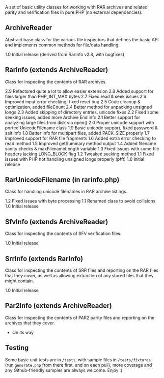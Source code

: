 A set of basic utility classes for working with RAR archives and related parity
and verification files in pure PHP (no external dependencies):

ArchiveReader
-------------------------------
Abstract base class for the various file inspectors that defines the basic API
and implements common methods for file/data handling.

1.0 Initial release (derived from RarInfo v2.8, with bugfixes)

RarInfo (extends ArchiveReader)
-------------------------------
Class for inspecting the contents of RAR archives.

2.9 Refactored quite a lot to allow easier extension
2.8 Added support for files larger than PHP_INT_MAX bytes
2.7 Fixed read & seek issues
2.6 Improved input error checking, fixed reset bug
2.5 Code cleanup & optimization, added fileCount
2.4 Better method for unpacking unsigned longs
2.3 Added skipping of directory entries, unicode fixes
2.2 Fixed some seeking issues, added more Archive End info
2.1 Better support for analyzing large files from disk via open()
2.0 Proper unicode support with ported UnicodeFilename class
1.9 Basic unicode support, fixed password & salt info
1.8 Better info for multipart files, added PACK_SIZE properly
1.7 Improved support for RAR file fragments
1.6 Added extra error checking to read method
1.5 Improved getSummary method output
1.4 Added filename sanity checks & maxFilenameLength variable
1.3 Fixed issues with some file headers lacking LONG_BLOCK flag
1.2 Tweaked seeking method
1.1 Fixed issues with PHP not handling unsigned longs properly (pfft)
1.0 Initial release

RarUnicodeFilename (in rarinfo.php)
-----------------------------------
Class for handling unicode filenames in RAR archive listings.

1.2 Fixed issues with byte processing
1.1 Renamed class to avoid collisions
1.0 Initial release

SfvInfo (extends ArchiveReader)
-------------------------------
Class for inspecting the contents of SFV verification files.

1.0 Initial release

SrrInfo (extends RarInfo)
-------------------------------
Class for inspecting the contents of SRR files and reporting on the RAR files
that they cover, as well as allowing extraction of any stored files that they
might contain.

1.0 Initial release

Par2Info (extends ArchiveReader)
--------------------------------
Class for inspecting the contents of PAR2 parity files and reporting on the
archives that they cover.

- On its way


Testing
-------------------------------
Some basic unit tests are in `/tests`, with sample files in `/tests/fixtures`
(run `generate.php` from there first, and on each pull), more coverage and any
Github-friendly samples are always welcome. Enjoy :)
